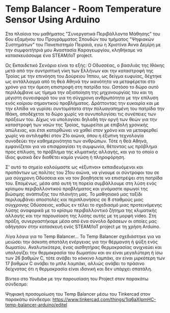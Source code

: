 # Temp Balancer - Room Temperature Sensor Using Arduino

Στα πλαίσια του μαθήματος "Συνεργατικά Περιβάλλοντα Μάθησης" του 6ου εξαμήνου του Προγράμματος Σπουδών του τμήματος "Ψηφιακών Συστημάτων" του Πανεπιστημίο Πειραιά, εγώ η Χριστίνα Άννα Δεμίρη με την συμφοιτήτριά μου Αναστασία Καραγεωργίου, κληθήκαμε να κατασκευάσουμε ένα STEAM/ΙοΤ project.

Ως Εκπαιδετικό Σενάριο είναι το εξής:
Ο Οδυσσέας, ο βασιλιάς της Ιθάκης μετά από την συντριπτική νίκη των Ελλήνων και την καταστροφή της Τροίας με την επινόηση του Δούρειου Ίππου, ως δείγμα ευφυίας, δέχτηκε ως αντάλλαγμα από τη θεά Αθηνά την ικανότητα να μεταφέρεται στο χρόνο για την άμεση επιστροφή στη πατρίδα του. Ωστόσο το δώρο αυτό περιλάμβανε ως τίμημα την αξιοποίηση της μηχανουργίας του και τη μέγιστη συνεισφορά του για τη σύγχρονη ανθρωπότητα με την επίλυση ενός καίριου σημαντικού προβλήματος. Δράττοντας την ευκαιρία και με την ελπίδα να γυρίσει συντομότατα στην πολυαγαπημένη του πατρίδα την Ιθάκη, αποδέχεται το δώρο χωρίς να συνυπολογίσει τις συνέπειες των πράξεων του. Δίχως να υπολογίσει δηλαδή την οργή των θεών για την καταστροφή των ναών της Τροίας, τιμωρείται με επιβολή χρονικής απώλειας, και έτσι κατορθώνει να χαθεί στον χρόνο και να μεταφερθεί χωρίς να αντιληφθεί στον 21ο αιώνα, όπου η έξυπνη τεχνολογία συνοδεύει την καθημερινότητα των ανθρώπων. Τότε η θεά Αθηνά, εμφανίζεται για να επισφραγίσει τη συμφωνία, θέτοντας ως πρόβλημα προς επίλυση, το πρόβλημα της κλιματικής αλλαγής, και για το οποίο ο ίδιος φυσικά δεν διαθέτει καμία γνώση ή πληροφόρηση. 

Σ’ αυτό το σημείο καλούμαστε ως «έξυπνοι» εκπαιδευόμενοι και προπάντων ως πολίτες του 21ου αιώνα, να γίνουμε οι σύντροφοι του σε μια σύγχρονη Οδύσσεια και να τον βοηθήσετε να επιστρέψει στη πατρίδα του. Επομένως, μέσα από αυτή τη πορεία συμβάλλουμε στη λύση ενός κρίσιμου περιβαλλοντικού προβλήματος και γινόμαστε αρωγοί της βιώσιμης ανάπτυξης του πλανήτη μας. Το μαθησιακό μας ταξίδι περιλαμβάνει αποστολές και περιπλανήσεις σε 8 σταθμούς μιας σύγχρονης Οδύσσειας, καθώς εν τέλει το σχεδιασμό μιας προτεινόμενης λύσης αναφορικά με το κρίσιμο περιβαλλοντικό ζήτημα της κλιματικής αλλαγής και την παρουσίαση της λύσης αυτής με τη μορφή video.
Στη πράξη, συνεργαστήκαμε μέσα από ένα σύνολο δράσεων οι οποίες μας οδήγησαν στην κατασκευή ενός STEAM/ΙοΤ project με τη χρήση Arduino.


Λίγα λόγια για το Temp Balancer...
To Temp Balancer σχεδιάστηκε για να μειώσει την άσκοπη σπατάλη ενέργειας για την θέρμανση ή ψύξη ενός δωματίου. Αναλυτικότερα, ένας αισθητήρας θερμοκρασίας ανιχνεύει και υπολογίζει την θερμοκρασία του δωματίου και αν είναι μεγαλύτερη ή ίσω των 26 βαθμών C, τότε ανάβει το κόκκινο λαμπάκι, αν είναι μιρκότερη των 17 βαθμών C ανάβει το μπλε λαμπάκι, αλλιώς ανάβει το πράσινο δείχνοτας ότι η θερμοκρασία είναι ιδανική και δεν υπάρχει σπατάλη.


Βίντεο στο Youtube με την παρουσίαση του Project στον παρακάτω σύνδεσμο:


Ψηφιακή προσομοίωση του Temp Balancer μέσω του Tinkercad στον παρακάτω σύνδεσμο:
https://www.tinkercad.com/things/1iq6aXIpmHC-temp-balancer-arduino/editel
